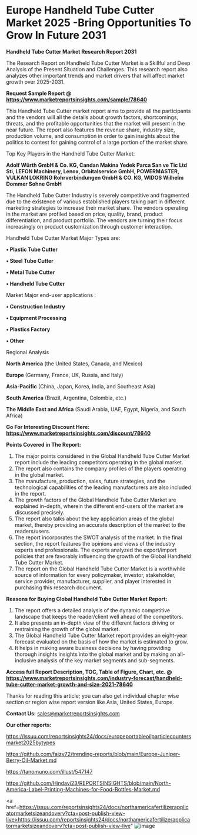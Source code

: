 # Europe Handheld Tube Cutter Market 2025 -Bring Opportunities To Grow In Future 2031

<strong>Handheld Tube Cutter Market Research Report 2031</strong>

The Research Report on Handheld Tube Cutter Market is a Skillful and Deep Analysis of the Present Situation and Challenges. This research report also analyzes other important trends and market drivers that will affect market growth over 2025-2031.

<strong>Request Sample Report @ <a href=https://www.marketreportsinsights.com/sample/78640>https://www.marketreportsinsights.com/sample/78640</a></strong>

This Handheld Tube Cutter market report aims to provide all the participants and the vendors will all the details about growth factors, shortcomings, threats, and the profitable opportunities that the market will present in the near future. The report also features the revenue share, industry size, production volume, and consumption in order to gain insights about the politics to contest for gaining control of a large portion of the market share.

Top Key Players in the Handheld Tube Cutter Market:

<strong>Adolf Würth GmbH & Co. KG, Candan Makina Yedek Parca San ve Tic Ltd Sti, LEFON Machinery, Lenox, Orbitalservice GmbH, POWERMASTER, VULKAN LOKRING Rohrverbindungen GmbH & CO. KG, WIDOS Wilhelm Dommer Sohne GmbH</strong>

The Handheld Tube Cutter Industry is severely competitive and fragmented due to the existence of various established players taking part in different marketing strategies to increase their market share. The vendors operating in the market are profiled based on price, quality, brand, product differentiation, and product portfolio. The vendors are turning their focus increasingly on product customization through customer interaction.

Handheld Tube Cutter Market Major Types are:

<strong>• Plastic Tube Cutter

• Steel Tube Cutter

• Metal Tube Cutter

• Handheld Tube Cutter</strong>

Market Major end-user applications :

<strong>• Construction Industry

• Equipment Processing

• Plastics Factory

• Other</strong>

Regional Analysis

</u><strong><b>North America</b></strong> (the United States, Canada, and Mexico)

<strong><b>Europe </b></strong>(Germany, France, UK, Russia, and Italy)

<strong><b>Asia-Pacific</b></strong> (China, Japan, Korea, India, and Southeast Asia)

<strong><b>South America</b></strong> (Brazil, Argentina, Colombia, etc.)

<strong><b>The Middle East and Africa</b></strong> (Saudi Arabia, UAE, Egypt, Nigeria, and South Africa)

<strong>Go For Interesting Discount Here: <a href=https://www.marketreportsinsights.com/discount/78640>https://www.marketreportsinsights.com/discount/78640</a></strong>

<strong>Points Covered in The Report:</strong>
<ol>
  <li>The major points considered in the Global Handheld Tube Cutter Market report include the leading competitors operating in the global market.</li>
  <li>The report also contains the company profiles of the players operating in the global market.</li>
  <li>The manufacture, production, sales, future strategies, and the technological capabilities of the leading manufacturers are also included in the report.</li>
  <li>The growth factors of the Global Handheld Tube Cutter Market are explained in-depth, wherein the different end-users of the market are discussed precisely.</li>
  <li>The report also talks about the key application areas of the global market, thereby providing an accurate description of the market to the readers/users.</li>
  <li>The report incorporates the SWOT analysis of the market. In the final section, the report features the opinions and views of the industry experts and professionals. The experts analyzed the export/import policies that are favorably influencing the growth of the Global Handheld Tube Cutter Market.</li>
  <li>The report on the Global Handheld Tube Cutter Market is a worthwhile source of information for every policymaker, investor, stakeholder, service provider, manufacturer, supplier, and player interested in purchasing this research document.</li>
</ol>
<strong>Reasons for Buying Global Handheld Tube Cutter Market Report:</strong>

<ol>
  <li>The report offers a detailed analysis of the dynamic competitive landscape that keeps the reader/client well ahead of the competitors.</li>
  <li>It also presents an in-depth view of the different factors driving or restraining the growth of the global market.</li>
  <li>The Global Handheld Tube Cutter Market report provides an eight-year forecast evaluated on the basis of how the market is estimated to grow.</li>
  <li>It helps in making aware business decisions by having providing thorough insights insights into the global market and by making an all-inclusive analysis of the key market segments and sub-segments.</li>
</ol>
<strong>Access full Report Description, TOC, Table of Figure, Chart, etc. @ <a href=https://www.marketreportsinsights.com/industry-forecast/handheld-tube-cutter-market-growth-and-size-2021-78640>https://www.marketreportsinsights.com/industry-forecast/handheld-tube-cutter-market-growth-and-size-2021-78640</a></strong>


Thanks for reading this article; you can also get individual chapter wise section or region wise report version like Asia, United States, Europe.

<strong>Contact Us:</strong>
sales@marketreportsinsights.com

<strong>Our other reports:</strong>

<a href=https://issuu.com/reportsinsights24/docs/europeportableoilparticlecountersmarket2025bytypes>https://issuu.com/reportsinsights24/docs/europeportableoilparticlecountersmarket2025bytypes</a>

<a href=https://github.com/faizy72/trending-reports/blob/main/Europe-Juniper-Berry-Oil-Market.md>https://github.com/faizy72/trending-reports/blob/main/Europe-Juniper-Berry-Oil-Market.md</a>

<a href=https://tanomuno.com/illust/547147>https://tanomuno.com/illust/547147</a>

<a href=https://github.com/Hindavi23/REPORTSINSIGHTS/blob/main/North-America-Label-Printing-Machines-for-Food-Bottles-Market.md>https://github.com/Hindavi23/REPORTSINSIGHTS/blob/main/North-America-Label-Printing-Machines-for-Food-Bottles-Market.md</a>

<a href=https://issuu.com/reportsinsights24/docs/northamericafertilizerapplicatormarketsizeandoverv?cta=post-publish-view-live>https://issuu.com/reportsinsights24/docs/northamericafertilizerapplicatormarketsizeandoverv?cta=post-publish-view-live</a>"
![image](https://github.com/user-attachments/assets/f6be972e-7cd2-45ea-ada2-16cb9e1b8c02)
